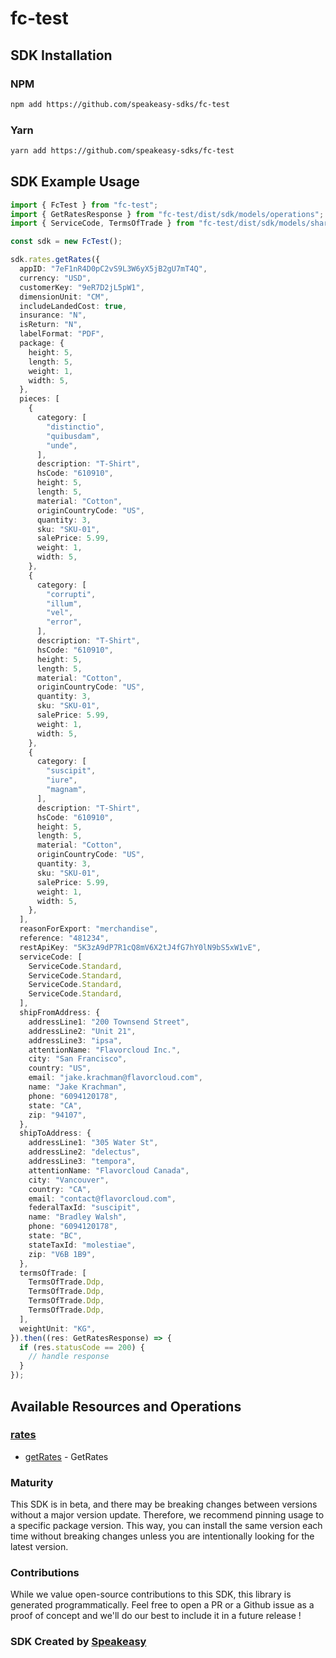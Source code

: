 # fc-test

<!-- Start SDK Installation -->
## SDK Installation

### NPM

```bash
npm add https://github.com/speakeasy-sdks/fc-test
```

### Yarn

```bash
yarn add https://github.com/speakeasy-sdks/fc-test
```
<!-- End SDK Installation -->

## SDK Example Usage
<!-- Start SDK Example Usage -->
```typescript
import { FcTest } from "fc-test";
import { GetRatesResponse } from "fc-test/dist/sdk/models/operations";
import { ServiceCode, TermsOfTrade } from "fc-test/dist/sdk/models/shared";

const sdk = new FcTest();

sdk.rates.getRates({
  appID: "7eF1nR4D0pC2vS9L3W6yX5jB2gU7mT4Q",
  currency: "USD",
  customerKey: "9eR7D2jL5pW1",
  dimensionUnit: "CM",
  includeLandedCost: true,
  insurance: "N",
  isReturn: "N",
  labelFormat: "PDF",
  package: {
    height: 5,
    length: 5,
    weight: 1,
    width: 5,
  },
  pieces: [
    {
      category: [
        "distinctio",
        "quibusdam",
        "unde",
      ],
      description: "T-Shirt",
      hsCode: "610910",
      height: 5,
      length: 5,
      material: "Cotton",
      originCountryCode: "US",
      quantity: 3,
      sku: "SKU-01",
      salePrice: 5.99,
      weight: 1,
      width: 5,
    },
    {
      category: [
        "corrupti",
        "illum",
        "vel",
        "error",
      ],
      description: "T-Shirt",
      hsCode: "610910",
      height: 5,
      length: 5,
      material: "Cotton",
      originCountryCode: "US",
      quantity: 3,
      sku: "SKU-01",
      salePrice: 5.99,
      weight: 1,
      width: 5,
    },
    {
      category: [
        "suscipit",
        "iure",
        "magnam",
      ],
      description: "T-Shirt",
      hsCode: "610910",
      height: 5,
      length: 5,
      material: "Cotton",
      originCountryCode: "US",
      quantity: 3,
      sku: "SKU-01",
      salePrice: 5.99,
      weight: 1,
      width: 5,
    },
  ],
  reasonForExport: "merchandise",
  reference: "481234",
  restApiKey: "5K3zA9dP7R1cQ8mV6X2tJ4fG7hY0lN9bS5xW1vE",
  serviceCode: [
    ServiceCode.Standard,
    ServiceCode.Standard,
    ServiceCode.Standard,
    ServiceCode.Standard,
  ],
  shipFromAddress: {
    addressLine1: "200 Townsend Street",
    addressLine2: "Unit 21",
    addressLine3: "ipsa",
    attentionName: "Flavorcloud Inc.",
    city: "San Francisco",
    country: "US",
    email: "jake.krachman@flavorcloud.com",
    name: "Jake Krachman",
    phone: "6094120178",
    state: "CA",
    zip: "94107",
  },
  shipToAddress: {
    addressLine1: "305 Water St",
    addressLine2: "delectus",
    addressLine3: "tempora",
    attentionName: "Flavorcloud Canada",
    city: "Vancouver",
    country: "CA",
    email: "contact@flavorcloud.com",
    federalTaxId: "suscipit",
    name: "Bradley Walsh",
    phone: "6094120178",
    state: "BC",
    stateTaxId: "molestiae",
    zip: "V6B 1B9",
  },
  termsOfTrade: [
    TermsOfTrade.Ddp,
    TermsOfTrade.Ddp,
    TermsOfTrade.Ddp,
    TermsOfTrade.Ddp,
  ],
  weightUnit: "KG",
}).then((res: GetRatesResponse) => {
  if (res.statusCode == 200) {
    // handle response
  }
});
```
<!-- End SDK Example Usage -->

<!-- Start SDK Available Operations -->
## Available Resources and Operations


### [rates](docs/sdks/rates/README.md)

* [getRates](docs/sdks/rates/README.md#getrates) - GetRates
<!-- End SDK Available Operations -->

### Maturity

This SDK is in beta, and there may be breaking changes between versions without a major version update. Therefore, we recommend pinning usage
to a specific package version. This way, you can install the same version each time without breaking changes unless you are intentionally
looking for the latest version.

### Contributions

While we value open-source contributions to this SDK, this library is generated programmatically.
Feel free to open a PR or a Github issue as a proof of concept and we'll do our best to include it in a future release !

### SDK Created by [Speakeasy](https://docs.speakeasyapi.dev/docs/using-speakeasy/client-sdks)
